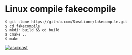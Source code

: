 # Linux compile fakecompile

    $ git clone https://github.com/SavaLione/fakecompile.git
    $ cd fakecompile
    $ mkdir build && cd build
    $ cmake ..
    $ make

[![asciicast](https://asciinema.org/a/246635.svg)](https://asciinema.org/a/246635)